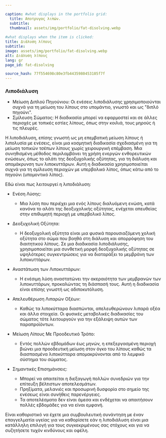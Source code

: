 ```yaml
---

caption: #what displays in the portfolio grid:
  title: Αποτρυγας λιπών.
  subtitle: 
  thumbnail: assets/img/portfolio/fat-disolving.webp
  
#what displays when the item is clicked:
title: Διάλυση λίπους
subtitle: 
image: assets/img/portfolio/fat-disolving.webp
alt: Διάλυση λίπους
lang: gr
page_id: fat-disolving

source_hash: 77f554698c80e3fb4435980453105f7f
---
```

### Λιποδιάλυση

- Μείωση Διπλού Πηγούνιου: Οι ενέσεις λιποδιάλυσης χρησιμοποιούνται συχνά για τη μείωση του λίπους στο υπομάντιο, γνωστό και ως "διπλό πηγούνι".
- Σμίλευση Σώματος: Η διαδικασία μπορεί να εφαρμοστεί και σε άλλες περιοχές με τοπικές εστίες λίπους, όπως στην κοιλιά, τους μηρούς ή τις πλευρές.

Η λιποδιάλυση, επίσης γνωστή ως μη επεμβατική μείωση λίπους ή λιπολυσία με ενέσεις, είναι μια κοσμητική διαδικασία σχεδιασμένη για τη μείωση τοπικών τσέπων λίπους χωρίς χειρουργική επέμβαση. Μια συνηθισμένη μέθοδος περιλαμβάνει τη χρήση ενεργών ενθορευτικών ενώσεων, όπως το αλάτι της δεοξυχολικής οξύτητας, για τη διάλυση και απομάκρυνση των λιποκυττάρων. Αυτή η διαδικασία χρησιμοποιείται συχνά για τη σμίλευση περιοχών με υπερβολικό λίπος, όπως κάτω από το πηγούνι (υπομοντικό λίπος).

Εδώ είναι πως λειτουργεί η λιποδιάλυση:

- Ενέση Λύσης:
  -	Μια λύση που περιέχει μια ενός λίπους διαλυόμενη ενώση, κατά κανόνα το αλάτι της δεοξυχολικής οξύτητας, ενέχεται απευθείας στην επιθυμητή περιοχή με υπερβολικό λίπος.

- Δεοξυχολική Οξύτητα:
  -	Η δεοξυχολική οξύτητα είναι μια φυσικά παρουσιαζόμενη χολική οξύτητα στο σώμα που βοηθά στη διάλυση και απορρόφηση του διαιτητικού λίπους. Σε μια διαδικασία λιποδιάλυσης, χρησιμοποιείται μια συνθετική μορφή δεοξυχολικής οξύτητας σε υψηλότερες συγκεντρώσεις για να διαταράξει το μεμβράνη των λιποκυττάρων.

- Αναστάτωση των Λιποκυττάρων:
  -	Η ενέσιμη λύση αναστατώνει την ακεραιότητα των μεμβρανών των λιποκυττάρων, προκαλώντας τη διάσπασή τους. Αυτή η διαδικασία είναι επίσης γνωστή ως αδιποκυτόλυση.

- Απελευθέρωση Λιπαρών Οξέων:
  -	Καθώς τα λιποκύτταρα διασπώνται, απελευθερώνουν λιπαρά οξέα και άλλα στοιχεία. Οι φυσικές μεταβολικές διαδικασίες του σώματος τότε λειτουργούν για την εξάλειψη αυτών των παραπροϊόντων.

- Μείωση Λίπους Με Προοδευτικό Τρόπο:
  -	Εντός πολλών εβδομάδων έως μηνών, η επεξεργασμένη περιοχή βιώνει μια προοδευτική μείωση στον όγκο του λίπους καθώς τα διασπασμένα λιποκύτταρα απομακρύνονται από το λεμφικό σύστημα του σώματος.

- Σημαντικές Επισημάνσεις:
  -	Μπορεί να απαιτείται η διεξαγωγή πολλών συνεδριών για την επίτευξη βέλτιστων αποτελεσμάτων.
  -	Πρηξίματα, μελανιές και προσωρινή δυσφορία στο σημείο της ενέσεως είναι συνήθεις παρενέργειες.
  -	Τα αποτελέσματα δεν είναι άμεσα και ενδέχεται να απαιτήσουν πολλές εβδομάδες για να είναι εμφανή.

Είναι καθοριστικό να έχετε μια συμβουλευτική συνάντηση με έναν επαγγελματία υγείας για να καθορίσετε εάν η λιποδιάλυση είναι μια κατάλληλη επιλογή για τους συγκεκριμένους σας στόχους και για να συζητήσετε τυχόν κινδύνους και οφέλη.